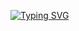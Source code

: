[![Typing SVG](https://readme-typing-svg.demolab.com/?lines=Hi+I+am+Rishi+Ruparelia;The+Developer+of+MonkeyD.Luffy)](https://git.io/typing-svg)
